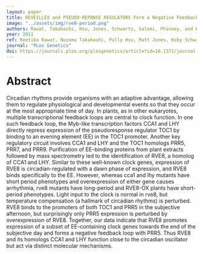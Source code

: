 ```yaml
---
layout: paper
title: REVEILLE8 and PSEUDO-REPONSE REGULATOR5 Form a Negative Feedback Loop within the Arabidopsis Circadian Clock
image: "../assets/img/rve8-period.png"
authors: Rawat, Takahashi, Hsu, Jones, Schwartz, Salemi, Phinney, and Harmer
year: 2011
ref: Reetika Rawat, Nozomu Takahashi, Polly Hsu, Matt Jones, Koby Schwartz, Michelle Salemi, Brett Phinney, and Stacey Harmer (2011)  <i>PLoS Genetics</i>
journal: "PLos Genetics"
doi: https://journals.plos.org/plosgenetics/article?id=10.1371/journal.pgen.1001350
---
```


# Abstract

Circadian rhythms provide organisms with an adaptive advantage, allowing them to regulate physiological and developmental events so that they occur at the most appropriate time of day. In plants, as in other eukaryotes, multiple transcriptional feedback loops are central to clock function. In one such feedback loop, the Myb-like transcription factors CCA1 and LHY directly repress expression of the pseudoresponse regulator TOC1 by binding to an evening element (EE) in the TOC1 promoter. Another key regulatory circuit involves CCA1 and LHY and the TOC1 homologs PRR5, PRR7, and PRR9. Purification of EE–binding proteins from plant extracts followed by mass spectrometry led to the identification of RVE8, a homolog of CCA1 and LHY. Similar to these well-known clock genes, expression of RVE8 is circadian-regulated with a dawn phase of expression, and RVE8 binds specifically to the EE. However, whereas cca1 and lhy mutants have short period phenotypes and overexpression of either gene causes arrhythmia, rve8 mutants have long-period and RVE8-OX plants have short-period phenotypes. Light input to the clock is normal in rve8, but temperature compensation (a hallmark of circadian rhythms) is perturbed. RVE8 binds to the promoters of both TOC1 and PRR5 in the subjective afternoon, but surprisingly only PRR5 expression is perturbed by overexpression of RVE8. Together, our data indicate that RVE8 promotes expression of a subset of EE–containing clock genes towards the end of the subjective day and forms a negative feedback loop with PRR5. Thus RVE8 and its homologs CCA1 and LHY function close to the circadian oscillator but act via distinct molecular mechanisms.
